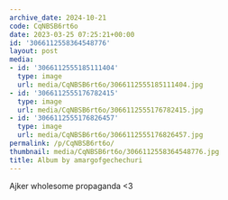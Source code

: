 ```yaml
---
archive_date: 2024-10-21
code: CqNBSB6rt6o
date: 2023-03-25 07:25:21+00:00
id: '3066112558364548776'
layout: post
media:
- id: '3066112555185111404'
  type: image
  url: media/CqNBSB6rt6o/3066112555185111404.jpg
- id: '3066112555176782415'
  type: image
  url: media/CqNBSB6rt6o/3066112555176782415.jpg
- id: '3066112555176826457'
  type: image
  url: media/CqNBSB6rt6o/3066112555176826457.jpg
permalink: /p/CqNBSB6rt6o/
thumbnail: media/CqNBSB6rt6o/3066112558364548776.jpg
title: Album by amargofgechechuri
---
```


Ajker wholesome propaganda <3